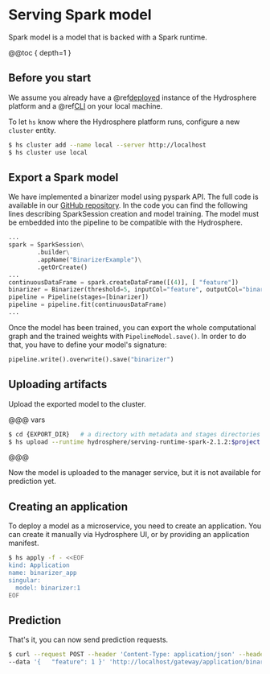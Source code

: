 # Serving Spark model

Spark model is a model that is backed with a Spark runtime. 

@@toc { depth=1 }

## Before you start

We assume you already have a @ref[deployed](../../install/platform.md) instance of the Hydrosphere platform and a @ref[CLI](../../install/client/cli.md) on your local machine.

To let `hs` know where the Hydrosphere platform runs, configure a new `cluster` entity. 

```sh 
$ hs cluster add --name local --server http://localhost
$ hs cluster use local
```

## Export a Spark model

We have implemented a binarizer model using pyspark API. The full code is available in our [GitHub repository](https://github.com/Hydrospheredata/hydro-serving-example/tree/master/examples/binarizer/bin_train.py). In the code you can find the following lines describing SparkSession creation and model training. The model must be embedded into the pipeline to be compatible with the Hydrosphere. 

```python
...
spark = SparkSession\
        .builder\
        .appName("BinarizerExample")\
        .getOrCreate()
...
continuousDataFrame = spark.createDataFrame([(4)], [ "feature"])
binarizer = Binarizer(threshold=5, inputCol="feature", outputCol="binarized_feature")
pipeline = Pipeline(stages=[binarizer])
pipeline = pipeline.fit(continuousDataFrame)
...
```

Once the model has been trained, you can export the whole computational graph and the trained weights with `PipelineModel.save()`. In order to do that, you have to define your model's signature:

```python
pipeline.write().overwrite().save("binarizer")
```

## Uploading artifacts

Upload the exported model to the cluster.

@@@ vars
```sh
$ cd {EXPORT_DIR}   # a directory with metadata and stages directories
$ hs upload --runtime hydrosphere/serving-runtime-spark-2.1.2:$project.released_version$
```
@@@

Now the model is uploaded to the manager service, but it is not available 
for prediction yet. 

## Creating an application

To deploy a model as a microservice, you need to create an application. You can create it manually via Hydrosphere UI, or by providing an application manifest.

```sh
$ hs apply -f - <<EOF
kind: Application
name: binarizer_app
singular:
  model: binarizer:1
EOF
```

## Prediction

That's it, you can now send prediction requests. 

```sh 
$ curl --request POST --header 'Content-Type: application/json' --header 'Accept: application/json' \
--data '{   "feature": 1 }' 'http://localhost/gateway/application/binarizer_app'
```
